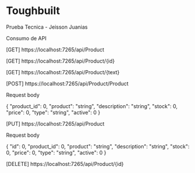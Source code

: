 # Toughbuilt
Prueba Tecnica - Jeisson Juanias

Consumo de API

[GET] 
  https://localhost:7265/api/Product
  
[GET] 
  https://localhost:7265/api/Product/{id}
  
[GET] 
  https://localhost:7265/api/Product/{text}
  
[POST]
 https://localhost:7265/api/Product/Product
  
  Request body
    
  {
    "product_id": 0,
    "product": "string",
    "description": "string",
    "stock": 0,
    "price": 0,
    "type": "string",
    "active": 0
  }
  
[PUT]
 https://localhost:7265/api/Product
  
  Request body
    
  {
    "id": 0,
    "product_id": 0,
    "product": "string",
    "description": "string",
    "stock": 0,
    "price": 0,
    "type": "string",
    "active": 0
  }
  
[DELETE] 
  https://localhost:7265/api/Product/{id}
  
  
  
  
